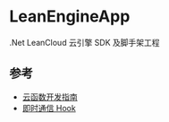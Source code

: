 # LeanEngineApp

.Net LeanCloud 云引擎 SDK 及脚手架工程

## 参考

- [云函数开发指南](https://leancloud.cn/docs/leanengine_cloudfunction_guide-dotnet.html)
- [即时通信 Hook](https://leancloud.cn/docs/realtime-guide-systemconv.html)

